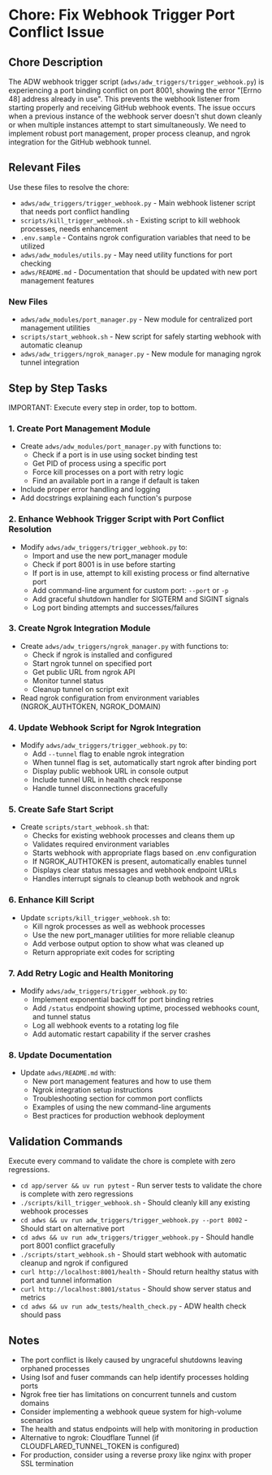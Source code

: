 # Chore: Fix Webhook Trigger Port Conflict Issue

## Chore Description
The ADW webhook trigger script (`adws/adw_triggers/trigger_webhook.py`) is experiencing a port binding conflict on port 8001, showing the error "[Errno 48] address already in use". This prevents the webhook listener from starting properly and receiving GitHub webhook events. The issue occurs when a previous instance of the webhook server doesn't shut down cleanly or when multiple instances attempt to start simultaneously. We need to implement robust port management, proper process cleanup, and ngrok integration for the GitHub webhook tunnel.

## Relevant Files
Use these files to resolve the chore:

- `adws/adw_triggers/trigger_webhook.py` - Main webhook listener script that needs port conflict handling
- `scripts/kill_trigger_webhook.sh` - Existing script to kill webhook processes, needs enhancement
- `.env.sample` - Contains ngrok configuration variables that need to be utilized
- `adws/adw_modules/utils.py` - May need utility functions for port checking
- `adws/README.md` - Documentation that should be updated with new port management features

### New Files
- `adws/adw_modules/port_manager.py` - New module for centralized port management utilities
- `scripts/start_webhook.sh` - New script for safely starting webhook with automatic cleanup
- `adws/adw_triggers/ngrok_manager.py` - New module for managing ngrok tunnel integration

## Step by Step Tasks
IMPORTANT: Execute every step in order, top to bottom.

### 1. Create Port Management Module
- Create `adws/adw_modules/port_manager.py` with functions to:
  - Check if a port is in use using socket binding test
  - Get PID of process using a specific port
  - Force kill processes on a port with retry logic
  - Find an available port in a range if default is taken
- Include proper error handling and logging
- Add docstrings explaining each function's purpose

### 2. Enhance Webhook Trigger Script with Port Conflict Resolution
- Modify `adws/adw_triggers/trigger_webhook.py` to:
  - Import and use the new port_manager module
  - Check if port 8001 is in use before starting
  - If port is in use, attempt to kill existing process or find alternative port
  - Add command-line argument for custom port: `--port` or `-p`
  - Add graceful shutdown handler for SIGTERM and SIGINT signals
  - Log port binding attempts and successes/failures

### 3. Create Ngrok Integration Module
- Create `adws/adw_triggers/ngrok_manager.py` with functions to:
  - Check if ngrok is installed and configured
  - Start ngrok tunnel on specified port
  - Get public URL from ngrok API
  - Monitor tunnel status
  - Cleanup tunnel on script exit
- Read ngrok configuration from environment variables (NGROK_AUTHTOKEN, NGROK_DOMAIN)

### 4. Update Webhook Script for Ngrok Integration
- Modify `adws/adw_triggers/trigger_webhook.py` to:
  - Add `--tunnel` flag to enable ngrok integration
  - When tunnel flag is set, automatically start ngrok after binding port
  - Display public webhook URL in console output
  - Include tunnel URL in health check response
  - Handle tunnel disconnections gracefully

### 5. Create Safe Start Script
- Create `scripts/start_webhook.sh` that:
  - Checks for existing webhook processes and cleans them up
  - Validates required environment variables
  - Starts webhook with appropriate flags based on .env configuration
  - If NGROK_AUTHTOKEN is present, automatically enables tunnel
  - Displays clear status messages and webhook endpoint URLs
  - Handles interrupt signals to cleanup both webhook and ngrok

### 6. Enhance Kill Script
- Update `scripts/kill_trigger_webhook.sh` to:
  - Kill ngrok processes as well as webhook processes
  - Use the new port_manager utilities for more reliable cleanup
  - Add verbose output option to show what was cleaned up
  - Return appropriate exit codes for scripting

### 7. Add Retry Logic and Health Monitoring
- Modify `adws/adw_triggers/trigger_webhook.py` to:
  - Implement exponential backoff for port binding retries
  - Add `/status` endpoint showing uptime, processed webhooks count, and tunnel status
  - Log all webhook events to a rotating log file
  - Add automatic restart capability if the server crashes

### 8. Update Documentation
- Update `adws/README.md` with:
  - New port management features and how to use them
  - Ngrok integration setup instructions
  - Troubleshooting section for common port conflicts
  - Examples of using the new command-line arguments
  - Best practices for production webhook deployment

## Validation Commands
Execute every command to validate the chore is complete with zero regressions.

- `cd app/server && uv run pytest` - Run server tests to validate the chore is complete with zero regressions
- `./scripts/kill_trigger_webhook.sh` - Should cleanly kill any existing webhook processes
- `cd adws && uv run adw_triggers/trigger_webhook.py --port 8002` - Should start on alternative port
- `cd adws && uv run adw_triggers/trigger_webhook.py` - Should handle port 8001 conflict gracefully
- `./scripts/start_webhook.sh` - Should start webhook with automatic cleanup and ngrok if configured
- `curl http://localhost:8001/health` - Should return healthy status with port and tunnel information
- `curl http://localhost:8001/status` - Should show server status and metrics
- `cd adws && uv run adw_tests/health_check.py` - ADW health check should pass

## Notes
- The port conflict is likely caused by ungraceful shutdowns leaving orphaned processes
- Using lsof and fuser commands can help identify processes holding ports
- Ngrok free tier has limitations on concurrent tunnels and custom domains
- Consider implementing a webhook queue system for high-volume scenarios
- The health and status endpoints will help with monitoring in production
- Alternative to ngrok: Cloudflare Tunnel (if CLOUDFLARED_TUNNEL_TOKEN is configured)
- For production, consider using a reverse proxy like nginx with proper SSL termination